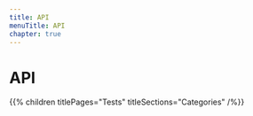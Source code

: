 ```yaml
---
title: API
menuTitle: API
chapter: true
---
```


# API

{{% children titlePages="Tests" titleSections="Categories" /%}}